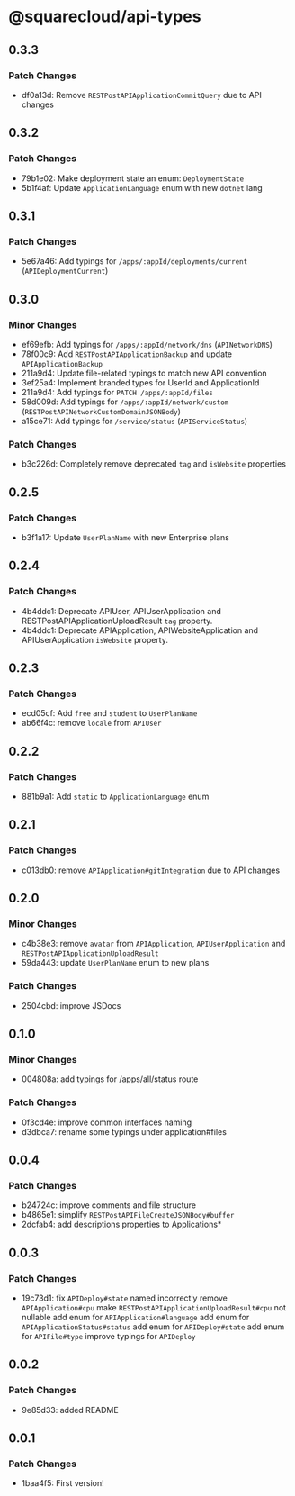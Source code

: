 # @squarecloud/api-types

## 0.3.3

### Patch Changes

- df0a13d: Remove `RESTPostAPIApplicationCommitQuery` due to API changes

## 0.3.2

### Patch Changes

- 79b1e02: Make deployment state an enum: `DeploymentState`
- 5b1f4af: Update `ApplicationLanguage` enum with new `dotnet` lang

## 0.3.1

### Patch Changes

- 5e67a46: Add typings for `/apps/:appId/deployments/current` (`APIDeploymentCurrent`)

## 0.3.0

### Minor Changes

- ef69efb: Add typings for `/apps/:appId/network/dns` (`APINetworkDNS`)
- 78f00c9: Add `RESTPostAPIApplicationBackup` and update `APIApplicationBackup`
- 211a9d4: Update file-related typings to match new API convention
- 3ef25a4: Implement branded types for UserId and ApplicationId
- 211a9d4: Add typings for `PATCH /apps/:appId/files`
- 58d009d: Add typings for `/apps/:appId/network/custom` (`RESTPostAPINetworkCustomDomainJSONBody`)
- a15ce71: Add typings for `/service/status` (`APIServiceStatus`)

### Patch Changes

- b3c226d: Completely remove deprecated `tag` and `isWebsite` properties

## 0.2.5

### Patch Changes

- b3f1a17: Update `UserPlanName` with new Enterprise plans

## 0.2.4

### Patch Changes

- 4b4ddc1: Deprecate APIUser, APIUserApplication and RESTPostAPIApplicationUploadResult `tag` property.
- 4b4ddc1: Deprecate APIApplication, APIWebsiteApplication and APIUserApplication `isWebsite` property.

## 0.2.3

### Patch Changes

- ecd05cf: Add `free` and `student` to `UserPlanName`
- ab66f4c: remove `locale` from `APIUser`

## 0.2.2

### Patch Changes

- 881b9a1: Add `static` to `ApplicationLanguage` enum

## 0.2.1

### Patch Changes

- c013db0: remove `APIApplication#gitIntegration` due to API changes

## 0.2.0

### Minor Changes

- c4b38e3: remove `avatar` from `APIApplication`, `APIUserApplication` and `RESTPostAPIApplicationUploadResult`
- 59da443: update `UserPlanName` enum to new plans

### Patch Changes

- 2504cbd: improve JSDocs

## 0.1.0

### Minor Changes

- 004808a: add typings for /apps/all/status route

### Patch Changes

- 0f3cd4e: improve common interfaces naming
- d3dbca7: rename some typings under application#files

## 0.0.4

### Patch Changes

- b24724c: improve comments and file structure
- b4865e1: simplify `RESTPostAPIFileCreateJSONBody#buffer`
- 2dcfab4: add descriptions properties to Applications\*

## 0.0.3

### Patch Changes

- 19c73d1: fix `APIDeploy#state` named incorrectly
  remove `APIApplication#cpu`
  make `RESTPostAPIApplicationUploadResult#cpu` not nullable
  add enum for `APIApplication#language`
  add enum for `APIApplicationStatus#status`
  add enum for `APIDeploy#state`
  add enum for `APIFile#type`
  improve typings for `APIDeploy`

## 0.0.2

### Patch Changes

- 9e85d33: added README

## 0.0.1

### Patch Changes

- 1baa4f5: First version!
